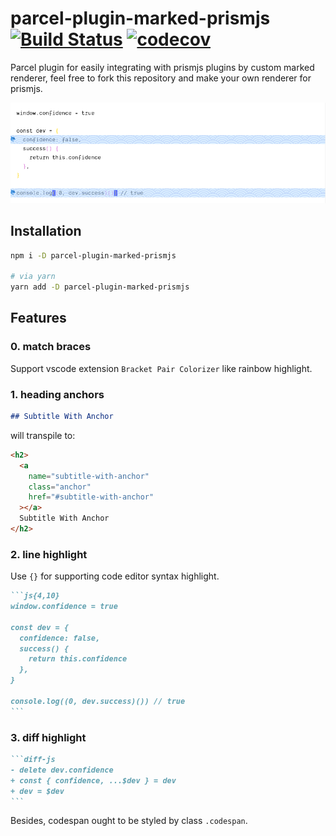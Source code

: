 # parcel-plugin-marked-prismjs [![Build Status](https://travis-ci.com/hemmingson/parcel-plugin-marked-prismjs.svg?branch=main)](https://travis-ci.com/hemmingson/parcel-plugin-marked-prismjs) [![codecov](https://codecov.io/gh/hemmingson/parcel-plugin-marked-prismjs/branch/main/graph/badge.svg?token=XIK6WMEIBD)](https://codecov.io/gh/hemmingson/parcel-plugin-marked-prismjs)

Parcel plugin for easily integrating with prismjs plugins by custom marked renderer, feel free to fork this repository and make your own renderer for prismjs.

<img src="example/example.png" width="650" />

## Installation

```bash
npm i -D parcel-plugin-marked-prismjs

# via yarn
yarn add -D parcel-plugin-marked-prismjs
```

## Features

### 0. match braces

Support vscode extension `Bracket Pair Colorizer` like rainbow highlight.

### 1. heading anchors

```md
## Subtitle With Anchor
```

will transpile to:

```html
<h2>
  <a
    name="subtitle-with-anchor"
    class="anchor"
    href="#subtitle-with-anchor"
  ></a>
  Subtitle With Anchor
</h2>
```

### 2. line highlight

Use `{}` for supporting code editor syntax highlight.

````md
```js{4,10}
window.confidence = true

const dev = {
  confidence: false,
  success() {
    return this.confidence
  },
}

console.log((0, dev.success)()) // true
```
````

### 3. diff highlight

````md
```diff-js
- delete dev.confidence
+ const { confidence, ...$dev } = dev
+ dev = $dev
```
````

Besides, codespan ought to be styled by class `.codespan`.
